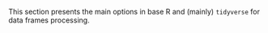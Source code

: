 This section presents the main options in base R and (mainly) `tidyverse` for data frames processing.
